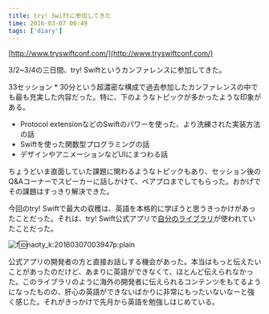 ```yaml
---
title: try! Swiftに参加してきた
time: 2016-03-07 00:49
tags: ['diary']
---
```


[http://www.tryswiftconf.com/](http://www.tryswiftconf.com/)

3/2~3/4の三日間、try! Swiftというカンファレンスに参加してきた。

33セッション \* 30分という超濃密な構成で過去参加したカンファレンスの中でも最も充実した内容だった。特に、下のようなトピックが多かったような印象がある。

- Protocol extensionなどのSwiftのパワーを使った、より洗練された実装方法の話
- Swiftを使った関数型プログラミングの話
- デザインやアニメーションなどUIにまつわる話

ちょうどいま直面していた課題に関わるようなトピックもあり、セッション後のQ&Aコーナーでスピーカーに話しかけて、ペアプロまでしてもらった。おかげでその課題はすっきり解決できた。

今回のtry! Swiftで最大の収穫は、英語を本格的に学ぼうと思うきっかけがあったことだった。それは、try! Swift公式アプリで[自分のライブラリ](https://github.com/naoty/Timepiece)が使われていたことだった。

![f:id:naoty_k:20160307003947p:plain](http://cdn-ak.f.st-hatena.com/images/fotolife/n/naoty_k/20160307/20160307003947.png "f:id:naoty\_k:20160307003947p:plain")

公式アプリの開発者の方と直接お話しする機会があった。本当はもっと伝えたいことがあったのだけど、あまりに英語ができなくて、ほとんど伝えられなかった。このライブラリのように海外の開発者に伝えられるコンテンツをもてるようになったものの、肝心の英語ができないばかりに非常にもったいないなーと強く感じた。それがきっかけで先月から英語を勉強しはじめている。
